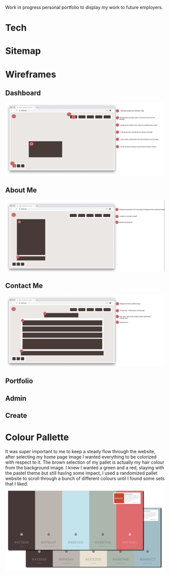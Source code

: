 Work in progress personal portfolio to display my work to future employers.

# Tech

# Sitemap

# Wireframes

## Dashboard

![Dashboard page](src/assets/readMeAssets/dashboard-wire.png)

## About Me

![Dashboard page](src/assets/readMeAssets/about-me-wire.png)

## Contact Me

![Dashboard page](src/assets/readMeAssets/contact-wire.png)

## Portfolio

## Admin

## Create

# Colour Pallette

It was super important to me to keep a steady flow through the website, after selecting my home page image I wanted everything to be colorized with respect to it. The brown selection of my pallet is actually my hair colour from the background image. I knew I wanted a green and a red, staying with the pastel theme but still having some impact, I used a randomized pallet website to scroll through a bunch of different colours until I found some sets that I liked.
![Colours for website](src/assets/readMeAssets/Colour_P.jpg)

